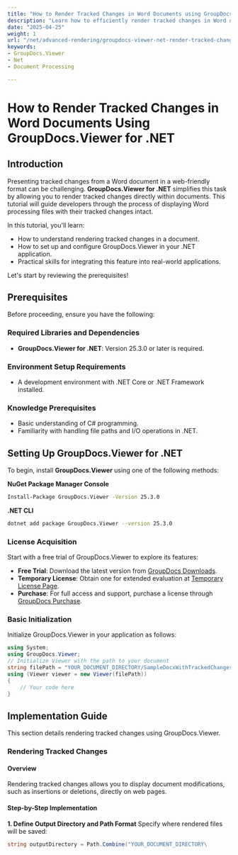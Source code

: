```yaml
---
title: "How to Render Tracked Changes in Word Documents using GroupDocs.Viewer for .NET"
description: "Learn how to efficiently render tracked changes in Word documents with GroupDocs.Viewer for .NET. This tutorial provides step-by-step guidance for developers."
date: "2025-04-25"
weight: 1
url: "/net/advanced-rendering/groupdocs-viewer-net-render-tracked-changes-word-documents/"
keywords:
- GroupDocs.Viewer
- Net
- Document Processing

---
```



# How to Render Tracked Changes in Word Documents Using GroupDocs.Viewer for .NET

## Introduction

Presenting tracked changes from a Word document in a web-friendly format can be challenging. **GroupDocs.Viewer for .NET** simplifies this task by allowing you to render tracked changes directly within documents. This tutorial will guide developers through the process of displaying Word processing files with their tracked changes intact.

In this tutorial, you'll learn:
- How to understand rendering tracked changes in a document.
- How to set up and configure GroupDocs.Viewer in your .NET application.
- Practical skills for integrating this feature into real-world applications.

Let's start by reviewing the prerequisites!

## Prerequisites

Before proceeding, ensure you have the following:

### Required Libraries and Dependencies
- **GroupDocs.Viewer for .NET**: Version 25.3.0 or later is required.
  
### Environment Setup Requirements
- A development environment with .NET Core or .NET Framework installed.
### Knowledge Prerequisites
- Basic understanding of C# programming.
- Familiarity with handling file paths and I/O operations in .NET.

## Setting Up GroupDocs.Viewer for .NET

To begin, install **GroupDocs.Viewer** using one of the following methods:

**NuGet Package Manager Console**
```bash
Install-Package GroupDocs.Viewer -Version 25.3.0
```

**.NET CLI**
```bash
dotnet add package GroupDocs.Viewer --version 25.3.0
```

### License Acquisition
Start with a free trial of GroupDocs.Viewer to explore its features:
- **Free Trial**: Download the latest version from [GroupDocs Downloads](https://releases.groupdocs.com/viewer/net/).
- **Temporary License**: Obtain one for extended evaluation at [Temporary License Page](https://purchase.groupdocs.com/temporary-license/).
- **Purchase**: For full access and support, purchase a license through [GroupDocs Purchase](https://purchase.groupdocs.com/buy).

### Basic Initialization
Initialize GroupDocs.Viewer in your application as follows:
```csharp
using System;
using GroupDocs.Viewer;
// Initialize Viewer with the path to your document
string filePath = "YOUR_DOCUMENT_DIRECTORY/SampleDocxWithTrackedChanges.docx";
using (Viewer viewer = new Viewer(filePath))
{
    // Your code here
}
```

## Implementation Guide

This section details rendering tracked changes using GroupDocs.Viewer.

### Rendering Tracked Changes

#### Overview
Rendering tracked changes allows you to display document modifications, such as insertions or deletions, directly on web pages.

#### Step-by-Step Implementation
**1. Define Output Directory and Path Format**
Specify where rendered files will be saved:
```csharp
string outputDirectory = Path.Combine("YOUR_DOCUMENT_DIRECTORY\
